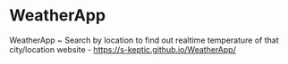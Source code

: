 # WeatherApp
WeatherApp ~ Search by location to find out realtime temperature of that city/location
website - https://s-keptic.github.io/WeatherApp/
     
